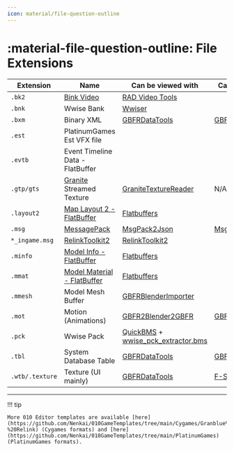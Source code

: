 ```yaml
---
icon: material/file-question-outline
---
```


# :material-file-question-outline: File Extensions

| Extension | Name                       | Can be viewed with   | Can be edited with |
| ----------|----------------------------|----------------------|--------------------|
| `.bk2`    | [Bink Video](https://www.radgametools.com/bnkmain.htm) | [RAD Video Tools](https://www.radgametools.com/bnkdown.htm)
| `.bnk`    | Wwise Bank                 | [Wwiser](https://github.com/bnnm/wwiser)  |
| `.bxm`    | Binary XML                 | [GBFRDataTools](https://github.com/Nenkai/GBFRDataTools) | [GBFRDataTools](https://github.com/Nenkai/GBFRDataTools) |
| `.est`    | PlatinumGames Est VFX file | 
| `.evtb`   | Event Timeline Data - FlatBuffer |                |
| `.gtp/gts`| [Granite](https://unity.com/products/granite-sdk) Streamed Texture | [GraniteTextureReader](https://github.com/Nenkai/GraniteTextureReader) | N/A |
| `.layout2`| [Map Layout 2 - FlatBuffer](https://github.com/Nenkai/010GameTemplates/blob/main/Cygames/Granblue%20Fantasy%20-%20Relink/Layout2_LayoutBin.fbs) | [Flatbuffers](https://github.com/google/flatbuffers/releases/)
| `.msg`    | [MessagePack](https://msgpack.org/index.html)  | [MsgPack2Json](https://github.com/Nenkai/MsgPack2Json) | [MsgPack2Json](https://github.com/Nenkai/MsgPack2Json)
| `*_ingame.msg` | [RelinkToolkit2](https://github.com/Nenkai/RelinkToolkit2) | [RelinkToolkit2](https://github.com/Nenkai/RelinkToolkit2) |
| `.minfo`  | [Model Info - FlatBuffer](https://github.com/Nenkai/010GameTemplates/blob/main/Cygames/Granblue%20Fantasy%20-%20Relink/MInfo_ModelInfo.fbs) | [Flatbuffers](https://github.com/google/flatbuffers/releases/)
| `.mmat`   | [Model Material - FlatBuffer](https://github.com/Nenkai/010GameTemplates/blob/main/Cygames/Granblue%20Fantasy%20-%20Relink/MMat_ModelMaterial.fbs) | [Flatbuffers](https://github.com/google/flatbuffers/releases/)
| `.mmesh`  | Model Mesh Buffer          | [GBFRBlenderImporter](https://github.com/WistfulHopes/GBFRBlenderImporter/releases) | 
| `.mot`    | Motion (Animations)        | [GBFR2Blender2GBFR](https://github.com/WistfulHopes/GBFR2Blender2GBFR) | [GBFR2Blender2GBFR](https://github.com/WistfulHopes/GBFR2Blender2GBFR)  |
| `.pck`    | Wwise Pack                 | [QuickBMS](https://aluigi.altervista.org/quickbms.htm) + [wwise_pck_extractor.bms](https://github.com/bnnm/wwiser-utils/blob/master/scripts/wwise_pck_extractor.bms) | 
| `.tbl`    | System Database Table | [GBFRDataTools](https://github.com/Nenkai/GBFRDataTools) | [GBFRDataTools](https://github.com/Nenkai/GBFRDataTools) |
| `.wtb/.texture` | Texture (UI mainly)        | [GBFRDataTools](https://github.com/Nenkai/GBFRDataTools) | [F-SERVO](https://github.com/ArthurHeitmann/F-SERVO)  |

---

!!! tip
    
    More 010 Editor templates are available [here](https://github.com/Nenkai/010GameTemplates/tree/main/Cygames/Granblue%20Fantasy%20-%20Relink) (Cygames formats) and [here](https://github.com/Nenkai/010GameTemplates/tree/main/PlatinumGames) (PlatinumGames formats).
